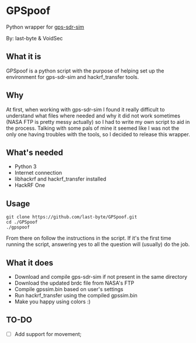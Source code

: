# GPSpoof
Python wrapper for [gps-sdr-sim](https://github.com/osqzss/gps-sdr-sim)

By: last-byte & VoidSec

## What it is
GPSpoof is a python script with the purpose of helping set up the environment for gps-sdr-sim and hackrf_transfer tools.

## Why
At first, when working with gps-sdr-sim I found it really difficult to understand what files where needed and why it did not work sometimes (NASA FTP is pretty messy actually) so I had to write my own script to aid in the process. Talking with some pals of mine it seemed like I was not the only one having troubles with the tools, so I decided to release this wrapper.

## What's needed
* Python 3
* Internet connection
* libhackrf and hackrf_transfer installed
* HackRF One

## Usage
```
git clone https://github.com/last-byte/GPSpoof.git
cd ./GPSpoof
./gpspoof
```
From there on follow the instructions in the script. If it's the first time running the script, answering yes to all the question will (usually) do the job.

## What it does
* Download and compile gps-sdr-sim if not present in the same directory
* Download the updated brdc file from NASA's FTP
* Compile gpssim.bin based on user's settings
* Run hackrf_transfer using the compiled gpssim.bin
* Make you happy using colors :)

## TO-DO
* [ ] Add support for movement;
